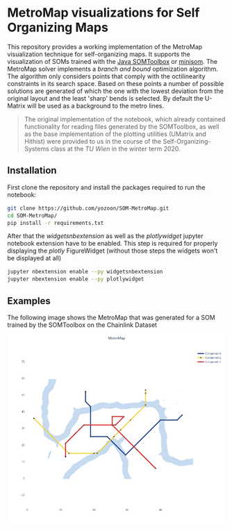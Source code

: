 # MetroMap visualizations for Self Organizing Maps

This repository provides a working implementation of the MetroMap visualization technique for self-organizing maps. It supports the visualization of SOMs trained with the [Java SOMToolbox](http://www.ifs.tuwien.ac.at/dm/somtoolbox/index.html) or [minisom](https://github.com/JustGlowing/minisom). The MetroMap solver implements a _branch and bound_ optimization algorithm. The algorithm only considers points that comply with the octilinearity constraints in its search space. Based on these points a number of possible solutions are generated of which the one with the lowest deviation from the original layout and the least 'sharp' bends is selected. By default the U-Matrix will be used as a background to the metro lines.

> The original implementation of the notebook, which already contained functionality for reading files generated by the SOMToolbox, as well as the base implementation of the plotting utilities (UMatrix and Hithist) were provided to us in the course of the Self-Organizing-Systems class at the _TU Wien_ in the winter term 2020.

## Installation
First clone the repository and install the packages required to run the notebook:
```bash
git clone https://github.com/yozoon/SOM-MetroMap.git
cd SOM-MetroMap/
pip install -r requirements.txt
```

After that the _widgetsnbextension_ as well as the _plotlywidget_ jupyter notebook extension have to be enabled. This step is required for properly displaying the _plotly_ FigureWidget (without those steps the widgets won't be displayed at all)
```bash
jupyter nbextension enable --py widgetsnbextension
jupyter nbextension enable --py plotlywidget
```

## Examples
The following image shows the MetroMap that was generated for a SOM trained by the SOMToolbox on the Chainlink Dataset
![](./images/chainlink_large.png)